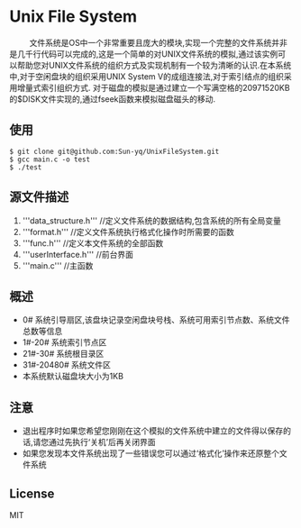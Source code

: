 # Unix File System


   &nbsp;&nbsp;&nbsp;&nbsp;&nbsp;&nbsp;&nbsp;&nbsp;&nbsp;文件系统是OS中一个非常重要且庞大的模块,实现一个完整的文件系统并非是几千行代码可以完成的,这是一个简单的对UNIX文件系统的模拟,通过该实例可以帮助您对UNIX文件系统的组织方式及实现机制有一个较为清晰的认识.在本系统中,对于空闲盘块的组织采用UNIX System V的成组连接法,对于索引结点的组织采用增量式索引组织方式. 对于磁盘的模拟是通过建立一个写满空格的20971520KB的$DISK文件实现的,通过fseek函数来模拟磁盘磁头的移动.

## 使用
	$ git clone git@github.com:Sun-yq/UnixFileSystem.git
	$ gcc main.c -o test
	$ ./test

## 源文件描述
1. '''data_structure.h'''  //定义文件系统的数据结构,包含系统的所有全局变量
2. '''format.h'''  //定义文件系统执行格式化操作时所需要的函数
3. '''func.h'''  //定义本文件系统的全部函数
4. '''userInterface.h''' //前台界面
5. '''main.c''' //主函数

## 概述
* 0# 系统引导扇区,该盘块记录空闲盘块号栈、系统可用索引节点数、系统文件总数等信息
* 1#-20# 系统索引节点区
* 21#-30# 系统根目录区
* 31#-20480# 系统文件区
* 本系统默认磁盘块大小为1KB

## 注意
* 退出程序时如果您希望您刚刚在这个模拟的文件系统中建立的文件得以保存的话,请您通过先执行‘关机’后再关闭界面
* 如果您发现本文件系统出现了一些错误您可以通过‘格式化’操作来还原整个文件系统

## License
MIT
